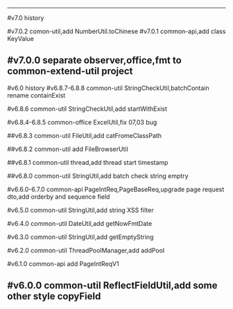

---
#v7.0 history

#v7.0.2
comon-util,add NumberUtil.toChinese
#v7.0.1
common-api,add class KeyValue

#v7.0.0
separate observer,office,fmt to common-extend-util project
---
#v6.0 history
#v6.8.7-6.8.8
common-util
StringCheckUtil,batchContain rename containExist

#v6.8.6
common-util
StringCheckUtil,add startWithExist

#v6.8.4-6.8.5
common-office
ExcelUtil,fix 07,03 bug

##v6.8.3
common-util
FileUtil,add catFromeClassPath

##v6.8.2
common-util
add FileBrowserUtil

##v6.8.1
common-util
thread,add thread start timestamp

##v6.8.0
common-util
StringUtil,add batch check string emptry

#v6.6.0-6.7.0
common-api
PageIntReq,PageBaseReq,upgrade page request dto,add orderby and sequence field

#v6.5.0
common-util
StringUtil,add string XSS filter

#v6.4.0
common-util
DateUtil,add getNowFmtDate

#v6.3.0
common-util
StringUtil,add getEmptyString

#v6.2.0
common-util
ThreadPoolManager,add addPool

#v6.1.0
common-api
add PageIntReqV1

#v6.0.0
common-util
ReflectFieldUtil,add some other style copyField
---


















